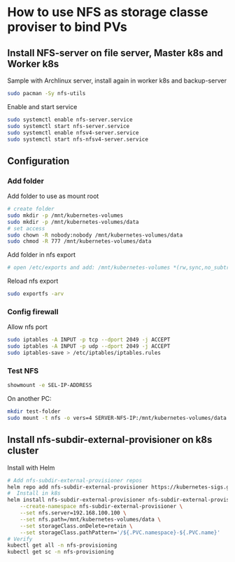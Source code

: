 # How to use NFS as storage classe proviser to bind PVs
## Install NFS-server on file server, Master k8s and Worker k8s
Sample with Archlinux server, install again in worker k8s and backup-server
```bash
sudo pacman -Sy nfs-utils
```
Enable and start service
```bash
sudo systemctl enable nfs-server.service
sudo systemctl start nfs-server.service
sudo systemctl enable nfsv4-server.service
sudo systemctl start nfs-nfsv4-server.service
```

## Configuration
### Add folder
Add folder to use as mount root
```bash
# create folder
sudo mkdir -p /mnt/kubernetes-volumes
sudo mkdir -p /mnt/kubernetes-volumes/data
# set access
sudo chown -R nobody:nobody /mnt/kubernetes-volumes/data
sudo chmod -R 777 /mnt/kubernetes-volumes/data
```
Add folder in nfs export
```bash
# open /etc/exports and add: /mnt/kubernetes-volumes *(rw,sync,no_subtree_check,insecure,no_root_squash)
```
Reload nfs export
```bash
sudo exportfs -arv
```

### Config firewall
Allow nfs port
```bash
sudo iptables -A INPUT -p tcp --dport 2049 -j ACCEPT
sudo iptables -A INPUT -p udp --dport 2049 -j ACCEPT
sudo iptables-save > /etc/iptables/iptables.rules
```

### Test NFS
```bash
showmount -e SEL-IP-ADDRESS
```
On another PC: 
```bash
mkdir test-folder
sudo mount -t nfs -o vers=4 SERVER-NFS-IP:/mnt/kubernetes-volumes/data ./test-folder
```

## Install nfs-subdir-external-provisioner on k8s cluster
Install with Helm
```bash
# Add nfs-subdir-external-provisioner repos
helm repo add nfs-subdir-external-provisioner https://kubernetes-sigs.github.io/nfs-subdir-external-provisioner
#  Install in k8s
helm install nfs-subdir-external-provisioner nfs-subdir-external-provisioner/nfs-subdir-external-provisioner \
    --create-namespace nfs-subdir-external-provisioner \
    --set nfs.server=192.168.100.100 \
    --set nfs.path=/mnt/kubernetes-volumes/data \
    --set storageClass.onDelete=retain \
    --set storageClass.pathPattern='/${.PVC.namespace}-${.PVC.name}'
# Verify
kubectl get all -n nfs-provisioning
kubectl get sc -n nfs-provisioning
```
